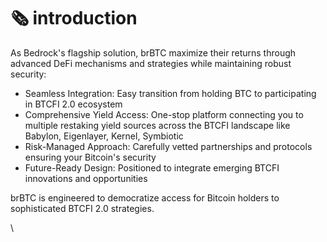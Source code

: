 # 🗞️ introduction



As Bedrock's flagship solution, brBTC maximize their returns through advanced DeFi mechanisms and strategies while maintaining robust security:&#x20;

* Seamless Integration: Easy transition from holding BTC to participating in BTCFI 2.0 ecosystem
* Comprehensive Yield Access: One-stop platform connecting you to multiple restaking yield sources across the BTCFI landscape like Babylon, Eigenlayer, Kernel, Symbiotic&#x20;
* Risk-Managed Approach: Carefully vetted partnerships and protocols ensuring your Bitcoin's security
* Future-Ready Design: Positioned to integrate emerging BTCFI innovations and opportunities

brBTC is engineered to democratize access for Bitcoin holders to sophisticated BTCFI 2.0 strategies.

\
